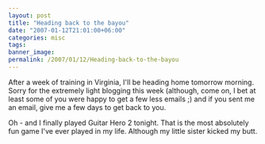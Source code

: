 ```yaml
---
layout: post
title: "Heading back to the bayou"
date: "2007-01-12T21:01:00+06:00"
categories: misc 
tags: 
banner_image: 
permalink: /2007/01/12/Heading-back-to-the-bayou
---
```


After a week of training in Virginia, I'll be heading home tomorrow morning. Sorry for the extremely light blogging this week (although, come on, I bet at least some of you were happy to get a few less emails ;) and if you sent me an email, give me a few days to get back to you. 

Oh - and I finally played Guitar Hero 2 tonight. That is the most absolutely fun game I've ever played in my life. Although my little sister kicked my butt.